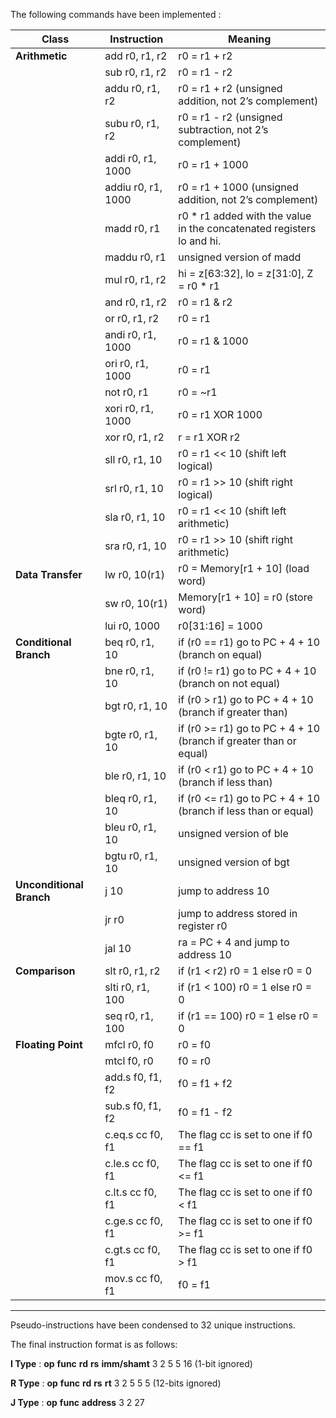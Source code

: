 The following commands have been implemented :

| **Class**              | **Instruction**        | **Meaning** |
|------------------------|-----------------------|------------|
| **Arithmetic**        | add r0, r1, r2        | r0 = r1 + r2 |
|                        | sub r0, r1, r2        | r0 = r1 - r2 |
|                        | addu r0, r1, r2       | r0 = r1 + r2 (unsigned addition, not 2’s complement) |
|                        | subu r0, r1, r2       | r0 = r1 - r2 (unsigned subtraction, not 2’s complement) |
|                        | addi r0, r1, 1000     | r0 = r1 + 1000 |
|                        | addiu r0, r1, 1000    | r0 = r1 + 1000 (unsigned addition, not 2’s complement) |
|                        | madd r0, r1           | r0 * r1 added with the value in the concatenated registers lo and hi. |
|                        | maddu r0, r1          | unsigned version of madd |
|                        | mul r0, r1, r2        | hi = z[63:32], lo = z[31:0], Z = r0 * r1 |
|                        | and r0, r1, r2        | r0 = r1 & r2 |
|                        | or r0, r1, r2         | r0 = r1 | r2 |
|                        | andi r0, r1, 1000     | r0 = r1 & 1000 |
|                        | ori r0, r1, 1000      | r0 = r1 | 1000 |
|                        | not r0, r1            | r0 = ~r1 |
|                        | xori r0, r1, 1000     | r0 = r1 XOR 1000 |
|                        | xor r0, r1, r2        | r = r1 XOR r2 |
|                        | sll r0, r1, 10        | r0 = r1 << 10 (shift left logical) |
|                        | srl r0, r1, 10        | r0 = r1 >> 10 (shift right logical) |
|                        | sla r0, r1, 10        | r0 = r1 << 10 (shift left arithmetic) |
|                        | sra r0, r1, 10        | r0 = r1 >> 10 (shift right arithmetic) |
| **Data Transfer**      | lw r0, 10(r1)         | r0 = Memory[r1 + 10] (load word) |
|                        | sw r0, 10(r1)         | Memory[r1 + 10] = r0 (store word) |
|                        | lui r0, 1000          | r0[31:16] = 1000 |
| **Conditional Branch** | beq r0, r1, 10        | if (r0 == r1) go to PC + 4 + 10 (branch on equal) |
|                        | bne r0, r1, 10        | if (r0 != r1) go to PC + 4 + 10 (branch on not equal) |
|                        | bgt r0, r1, 10        | if (r0 > r1) go to PC + 4 + 10 (branch if greater than) |
|                        | bgte r0, r1, 10       | if (r0 >= r1) go to PC + 4 + 10 (branch if greater than or equal) |
|                        | ble r0, r1, 10        | if (r0 < r1) go to PC + 4 + 10 (branch if less than) |
|                        | bleq r0, r1, 10       | if (r0 <= r1) go to PC + 4 + 10 (branch if less than or equal) |
|                        | bleu r0, r1, 10       | unsigned version of ble |
|                        | bgtu r0, r1, 10       | unsigned version of bgt |
| **Unconditional Branch** | j 10               | jump to address 10 |
|                        | jr r0                 | jump to address stored in register r0 |
|                        | jal 10                | ra = PC + 4 and jump to address 10 |
| **Comparison**         | slt r0, r1, r2        | if (r1 < r2) r0 = 1 else r0 = 0 |
|                        | slti r0, r1, 100      | if (r1 < 100) r0 = 1 else r0 = 0 |
|                        | seq r0, r1, 100       | if (r1 == 100) r0 = 1 else r0 = 0 |
| **Floating Point**     | mfcl r0, f0           | r0 = f0 |
|                        | mtcl f0, r0           | f0 = r0 |
|                        | add.s f0, f1, f2      | f0 = f1 + f2 |
|                        | sub.s f0, f1, f2      | f0 = f1 - f2 |
|                        | c.eq.s cc f0, f1      | The flag cc is set to one if f0 == f1 |
|                        | c.le.s cc f0, f1      | The flag cc is set to one if f0 <= f1 |
|                        | c.lt.s cc f0, f1      | The flag cc is set to one if f0 < f1 |
|                        | c.ge.s cc f0, f1      | The flag cc is set to one if f0 >= f1 |
|                        | c.gt.s cc f0, f1      | The flag cc is set to one if f0 > f1 |
|                        | mov.s cc f0, f1       | f0 = f1 |
--------------------------------------------------------------------------------------

Pseudo-instructions have been condensed to 32 unique instructions.

The final instruction format is as follows:

**I Type** : 
**op**  **func**    **rd**  **rs**  **imm/shamt**
3       2           5       5       16 (1-bit ignored)

**R Type** : 
**op**  **func**    **rd**  **rs**  **rt**
3       2           5       5       5 (12-bits ignored)

**J Type** : 
**op**  **func**    **address**
3       2           27